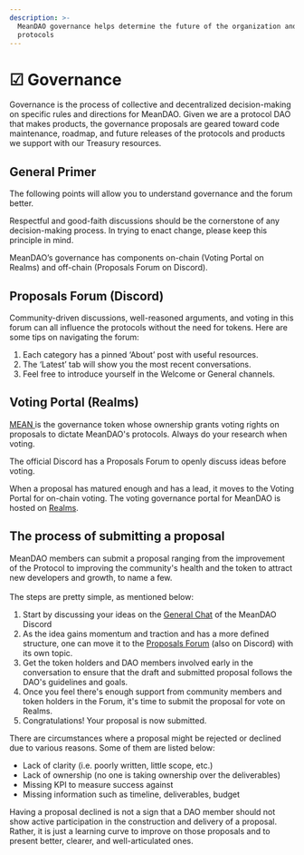 ```yaml
---
description: >-
  MeanDAO governance helps determine the future of the organization and its
  protocols
---
```


# ☑ Governance

Governance is the process of collective and decentralized decision-making on specific rules and directions for MeanDAO. Given we are a protocol DAO that makes products, the governance proposals are geared toward code maintenance, roadmap, and future releases of the protocols and products we support with our Treasury resources.

## General Primer

The following points will allow you to understand governance and the forum better.

Respectful and good-faith discussions should be the cornerstone of any decision-making process. In trying to enact change, please keep this principle in mind.

MeanDAO’s governance has components on-chain (Voting Portal on Realms) and off-chain (Proposals Forum on Discord).&#x20;

## Proposals Forum (Discord)

Community-driven discussions, well-reasoned arguments, and voting in this forum can all influence the protocols without the need for tokens. Here are some tips on navigating the forum:

1. Each category has a pinned ‘About’ post with useful resources.
2. The ‘Latest’ tab will show you the most recent conversations.
3. Feel free to introduce yourself in the Welcome or General channels.

## Voting Portal (Realms)

[MEAN ](broken-reference)is the governance token whose ownership grants voting rights on proposals to dictate MeanDAO's protocols. Always do your research when voting.&#x20;

The official Discord has a Proposals Forum to openly discuss ideas before voting.

When a proposal has matured enough and has a lead, it moves to the Voting Portal for on-chain voting. The voting governance portal for MeanDAO is hosted on [Realms](https://app.realms.today/dao/MEAN).

## **The process of submitting a proposal**

MeanDAO members can submit a proposal ranging from the improvement of the Protocol to improving the community's health and the token to attract new developers and growth, to name a few. \
\
The steps are pretty simple, as mentioned below:

1. Start by discussing your ideas on the [General Chat](https://discord.gg/Zetqw69V) of the MeanDAO Discord&#x20;
2. As the idea gains momentum and traction and has a more defined structure, one can move it to the [Proposals Forum](https://discord.gg/dhfkqmhD) (also on Discord) with its own topic.
3. Get the token holders and DAO members involved early in the conversation to ensure that the draft and submitted proposal follows the DAO's guidelines and goals.
4. Once you feel there's enough support from community members and token holders in the Forum, it's time to submit the proposal for vote on Realms.
5. Congratulations! Your proposal is now submitted.&#x20;

There are circumstances where a proposal might be rejected or declined due to various reasons. Some of them are listed below:

* Lack of clarity (i.e. poorly written, little scope, etc.)
* Lack of ownership (no one is taking ownership over the deliverables)
* Missing KPI to measure success against
* Missing information such as timeline, deliverables, budget

Having a proposal declined is not a sign that a DAO member should not show active participation in the construction and delivery of a proposal. Rather, it is just a learning curve to improve on those proposals and to present better, clearer, and well-articulated ones.&#x20;
